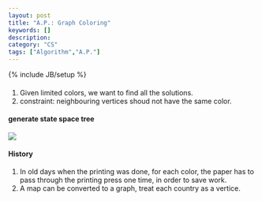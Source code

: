 ```yaml
---
layout: post
title: "A.P.: Graph Coloring"
keywords: []
description: 
category: "CS"
tags: ["Algorithm","A.P."]
---
```

{% include JB/setup %}

####
1. Given limited colors, we want to find all the solutions. 
2. constraint: neighbouring vertices shoud not have the same color.


#### generate state space tree
<img src="{{IMAGE_PATH}}/computer-science-algorithm-problem-graph-coloring.png">



#### History
1. In old days when the printing was done, for each color, the paper has to pass
   through the printing press one time, in order to save work.
2. A map can be converted to a graph, treat each country as a vertice.


